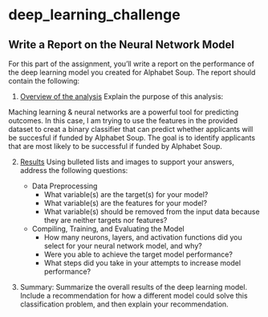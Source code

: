 # deep_learning_challenge
## Write a Report on the Neural Network Model

For this part of the assignment, you’ll write a report on the performance of the deep learning model you created for Alphabet Soup.
The report should contain the following:
1. <ins>Overview of the analysis</ins> Explain the purpose of this analysis: 

Maching learning & neural networks are a powerful tool for predicting outcomes. In this case, I am trying to use the features in the provided dataset to creat a binary classifier that can predict whether applicants will be succesful if funded by Alphabet Soup. The goal is to identify applicants that are most likely to be successful if funded by Alphabet Soup.

2. <ins>Results</ins> Using bulleted lists and images to support your answers, address the following questions:
    * Data Preprocessing
        * What variable(s) are the target(s) for your model?
        * What variable(s) are the features for your model?
        * What variable(s) should be removed from the input data because they are neither targets nor features?
    * Compiling, Training, and Evaluating the Model
        * How many neurons, layers, and activation functions did you select for your neural network model, and why?
        * Were you able to achieve the target model performance?
        * What steps did you take in your attempts to increase model performance?

3. Summary: Summarize the overall results of the deep learning model. Include a recommendation for how a different model could solve this classification problem, and then explain your recommendation.